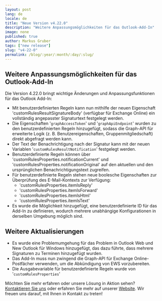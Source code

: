 ```yaml
---
layout: post
lang: de
locale: de
title: "Neue Version v4.22.0"
description: "Weitere Anpassungsmöglichkeiten für das Outlook-Add-In"
image: none
published: true
author: Markus Gruber
tags: ["new release"]
slug: "v4-22-0"
permalink: /blog/:year/:month/:day/:slug/
---
```

## Weitere Anpassungsmöglichkeiten für das Outlook-Add-In
Die Version 4.22.0 bringt wichtige Änderungen und Anpassungsfunktionen für das Outlook Add-In:
- Mit benutzerdefinierten Regeln kann nun mithilfe der neuen Eigenschaft 'customRulesResultSignatureBody' (verfügbar für Exchange Online) ein vollständig angepasster Signaturtext festgelegt werden.
- Die Eigenschaften '`graphAccessToken`' und '`graphApiEndpoint`' wurden zu den benutzerdefinierten Regeln hinzugefügt, sodass die Graph-API für erweiterte Logik (z. B. Benutzereigenschaften, Gruppenmitgliedschaft) direkt abgefragt werden kann.
- Der Text der Benachrichtigung nach der Signatur kann mit der neuen Variablen '`customRulesResultNotification`' festgelegt werden.
- Benutzerdefinierte Regeln können über 'customRulesProperties.notificationCurrent' und 'customRulesProperties.notificationOriginal' auf den aktuellen und den ursprünglichen Benachrichtigungstext zugreifen.
- Für benutzerdefinierte Regeln stehen neue boolesche Eigenschaften zur Überprüfung des E-Mail-Kontexts zur Verfügung:
  - 'customRulesProperties.itemIsReply'
  - 'customRulesProperties.itemIsForward'
  - 'customRulesProperties.itemIsHtml'
  - 'customRulesProperties.itemIsText'
- Es wurde die Möglichkeit hinzugefügt, eine benutzerdefinierte ID für das Add-In zu definieren, wodurch mehrere unabhängige Konfigurationen in derselben Umgebung möglich sind.

## Weitere Aktualisierungen
- Es wurde eine Problemumgehung für das Problem in Outlook Web und New Outlook für Windows hinzugefügt, das dazu führte, dass mehrere Signaturen zu Terminen hinzugefügt wurden.
- Das Add-In muss nun zwingend die Graph-API für Exchange Online-Postfächer verwenden, um die Abkündigung von EWS vorzubereiten.
- Die Ausgabevariable für benutzerdefinierte Regeln wurde von '`customRulesProperties`'

Möchten Sie mehr erfahren oder unsere Lösung in Aktion sehen? [Kontaktieren Sie uns](/contact) oder erfahren Sie mehr auf unserer [Website](/). Wir freuen uns darauf, mit Ihnen in Kontakt zu treten!